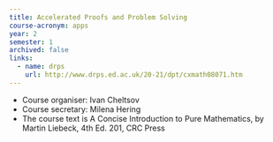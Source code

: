 ```yaml
---
title: Accelerated Proofs and Problem Solving	
course-acronym: apps
year: 2
semester: 1
archived: false
links:
  - name: drps
    url: http://www.drps.ed.ac.uk/20-21/dpt/cxmath08071.htm
---
```

- Course organiser: Ivan Cheltsov
- Course secretary: Milena Hering
- The course text is A Concise Introduction to Pure Mathematics, by Martin Liebeck, 4th Ed. 201, CRC Press